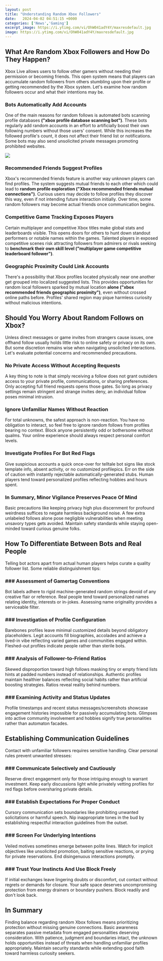```yaml
---
layout: post
title: "Understanding Random Xbox Followers"
date:   2024-04-02 04:51:15 +0000
categories: ['News','Gaming']
excerpt_image: https://i.ytimg.com/vi/OhW041adY4Y/maxresdefault.jpg
image: https://i.ytimg.com/vi/OhW041adY4Y/maxresdefault.jpg
---
```


## What Are Random Xbox Followers and How Do They Happen?  
Xbox Live allows users to follow other gamers without needing their permission or becoming friends. This open system means that players can accumulate random followers from others stumbling upon their profile or getting recommended by the Xbox system. Let's examine how random followers occur and what their intentions may be.
### Bots Automatically Add Accounts
One of the main reasons for random follows is automated bots scanning profile databases **("xbox profile database scanning bot")**. These bots regularly add random accounts in an effort to artificially boost their own following numbers without those users' consent. While this increases the followed profile's count, it does not affect their friend list or notifications. Some bots may also send unsolicited private messages promoting prohibited websites.

![](https://i.ytimg.com/vi/SVyI5gWh71E/maxresdefault.jpg)
### Recommended Friends Suggest Profiles  
Xbox's recommended friends feature is another way unknown players can find profiles. The system suggests mutual friends to each other which could lead to **random profile exploration ("Xbox recommended friends mutual connections")**. Curious users may decide to follow profiles they discover this way, even if not intending future interaction initially. Over time, some random followers may become actual friends once communication begins.
### Competitive Game Tracking Exposes Players
Certain multiplayer and competitive Xbox titles make global stats and leaderboards visible. This opens doors for others to hunt down standout performers or notable names within the games. Talented players in exposed competitive scenes risk attracting followers from admirers or rivals seeking to **benchmark their own skill level ("multiplayer game competitive leaderboard follower")**.
### Geographic Proximity Could Link Accounts  
There's a possibility that Xbox profiles located physically near one another get grouped into localized suggested lists. This provides opportunities for random local followers sparked by mutual location **alone ("xbox recommended friends geographic proximity")**, even without crossed online paths before. Profiles' shared region may pique harmless curiosity without malicious intentions.
## Should You Worry About Random Follows on Xbox? 
Unless direct messages or game invites from strangers cause issues, one offhand follow usually holds little risk to online safety or privacy on its own. But some discretion remains wise when navigating unsolicited interactions. Let's evaluate potential concerns and recommended precautions.
### No Private Access Without Accepting Requests
A key thing to note is that simply receiving a follow does not grant outsiders access to your private profile, communications, or sharing preferences. Only accepting full friend requests opens those gates. So long as privacy settings remain stringent and strange invites deny, an individual follow poses minimal intrusion.
### Ignore Unfamiliar Names Without Reaction  
For total unknowns, the safest approach is non-reaction. You have no obligation to interact, so feel free to ignore random follows from profiles bearing no context. Block anyone persistently odd or bothersome without qualms. Your online experience should always respect personal comfort levels.
### Investigate Profiles For Bot Red Flags  
Give suspicious accounts a quick once-over for telltale bot signs like stock template info, absent activity, or no customized profilepics. Err on the side of caution with instantly rejectable automatically-generated stubs. Human players tend toward personalized profiles reflecting hobbies and hours spent. 
### In Summary, Minor Vigilance Preserves Peace Of Mind
Basic precautions like keeping privacy high plus discernment for profound weirdness suffices to negate harmless background noise. A few extra unlabeled follows alone pose negligible vulnerabilities when meeting unsavory types gets avoided. Maintain safety standards while staying open-minded toward curious genuine folks.
## How To Differentiate Between Bots and Real People
Telling bot actors apart from actual human players helps curate a quality follower list. Some reliable distinguishment tips:
### ### Assessment of Gamertag Conventions
Bot labels adhere to rigid machine-generated random strings devoid of any creative flair or reference. Real people tend toward personalized names relating identity, interests or in-jokes. Assessing name originality provides a serviceable filter.
### ### Investigation of Profile Configuration 
Barebones profiles leave minimal customized details beyond obligatory placeholders. Legit accounts fill biographies, accolades and achieve a lived-in vibe reflecting varied games and communities engaged within. Fleshed-out profiles indicate people rather than sterile bots.  
### ### Analysis of Follower-to-Friend Ratios  
Skewed disproportion toward high follows masking tiny or empty friend lists hints at padded numbers instead of relationships. Authentic profiles maintain healthier balances reflecting social habits rather than artificial boosting strategies. Ratios reveal reality behind numbers.
### ### Examining Activity and Status Updates
Profile timestamps and recent status messages/screenshots showcase engagement histories impossible for passively accumulating bots. Glimpses into active community involvement and hobbies signify true personalities rather than automaton facades.    
## Establishing Communication Guidelines
Contact with unfamiliar followers requires sensitive handling. Clear personal rules prevent unwanted stresses: 
### ### Communicate Selectively and Cautiously  
Reserve direct engagement only for those intriguing enough to warrant investment. Keep early discussions light while privately vetting profiles for red flags before oversharing private details. 
### ### Establish Expectations For Proper Conduct  
Cursory communication sets boundaries like prohibiting unwanted solicitations or harmful speech. Nip inappropriate tones in the bud by establishing respectful interaction guidelines from the outset.  
### ### Screen For Underlying Intentions 
Veiled motives sometimes emerge between polite lines. Watch for implicit objectives like unsolicited promotion, baiting sensitive reactions, or prying for private reservations. End disingenuous interactions promptly.
### ### Trust Your Instincts And Use Block Freely   
If initial exchanges leave lingering doubts or discomfort, cut contact without regrets or demands for closure. Your safe space deserves uncompromising protection from energy drainers or boundary pushers. Block readily and don't look back.
## In Summary 
Finding balance regarding random Xbox follows means prioritizing protection without missing genuine connections. Basic awareness separates passive metadata from engaged personalities deserving consideration. With patience, judgment and boundaries intact, the unknown holds opportunities instead of threats when handling unfamiliar profiles appropriately. Maintain security standards while extending good faith toward harmless curiosity seekers.